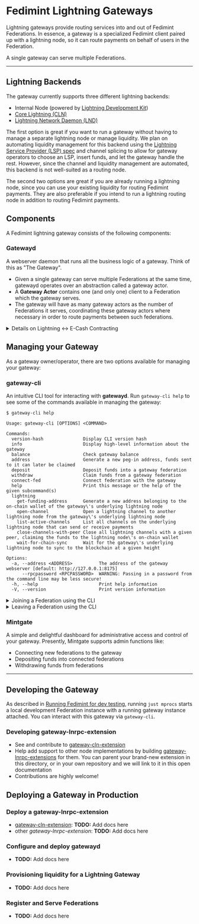 # Fedimint Lightning Gateways

Lightning gateways provide routing services into and out of Fedimint Federations. In essence, a gateway is a specialized Fedimint client paired up with a lightning node, so it can route payments on behalf of users in the Federation.

A single gateway can serve multiple Federations.

---

## Lightning Backends

The gateway currently supports three different lightning backends:

* Internal Node (powered by [Lightning Development Kit](https://github.com/lightningdevkit/ldk-node))
* [Core Lightning (CLN)](https://github.com/ElementsProject/lightning)
* [Lightning Network Daemon (LND)](https://github.com/lightningnetwork/lnd)

The first option is great if you want to run a gateway without having to manage a separate lightning node or manage liquidity. We plan on automating liquidity management for this backend using the [Lightning Service Provider (LSP) spec](https://github.com/BitcoinAndLightningLayerSpecs/lsp) and channel splicing to allow for gateway operators to choose an LSP, insert funds, and let the gateway handle the rest. However, since the channel and liquidity management are automated, this backend is not well-suited as a routing node.

The second two options are great if you are already running a lightning node, since you can use your existing liquidity for routing Fedimint payments. They are also preferable if you intend to run a lightning routing node in addition to routing Fedimint payments.

## Components

A Fedimint lightning gateway consists of the following components:

### Gatewayd

A webserver daemon that runs all the business logic of a gateway. Think of this as "The Gateway".

- Given a single gateway can serve multiple Federations at the same time, gatewayd operates over an abstraction called a gateway actor.
- A **Gateway Actor** contains one (and only one) client to a Federation which the gateway serves.
- The gateway will have as many gateway actors as the number of Federations it serves, coordinating these gateway actors where necessary in order to route payments between such federations.

<details>
  <summary>Details on Lightning <-> E-Cash Contracting</summary>
  Just like other Federation clients, the client within the gateway actor interfaces with the Federation through a well-defined **FederationAPI**

  - To receive incoming lightning payments, the client within a gateway actor calls to **FederationAPI**s to complete certain incoming contract functions
  - To make outgoing lightning payments, clients within a federation served by the gateway will use gatewayd `pay_invoice` API.

  Read more about the gateway <-> federation interactions and contracts [here](../modules/fedimint-ln-common/src/contracts/mod.rs).
</details>

## Managing your Gateway

As a gateway owner/operator, there are two options available for managing your gateway:

### gateway-cli

An intuitive CLI tool for interacting with **gatewayd**. Run `gateway-cli help` to see some of the commands available in managing the gateway:

```shell
$ gateway-cli help

Usage: gateway-cli [OPTIONS] <COMMAND>

Commands:
  version-hash               Display CLI version hash
  info                       Display high-level information about the gateway
  balance                    Check gateway balance
  address                    Generate a new peg-in address, funds sent to it can later be claimed
  deposit                    Deposit funds into a gateway federation
  withdraw                   Claim funds from a gateway federation
  connect-fed                Connect federation with the gateway
  help                       Print this message or the help of the given subcommand(s)
  lightning
    get-funding-address      Generate a new address belonging to the on-chain wallet of the gateway\'s underlying lightning node
    open-channel             Open a lightning channel to another lightning node from the gateway\'s underlying lightning node
    list-active-channels     List all channels on the underlying lightning node that can send or receive payments
    close-channels-with-peer Close all lightning channels with a given peer, claiming the funds to the lightning node\'s on-chain wallet
    wait-for-chain-sync      Wait for the gateway\'s underlying lightning node to sync to the blockchain at a given height

Options:
  -a, --address <ADDRESS>          The address of the gateway webserver [default: http://127.0.0.1:8175]
      --rpcpassword <RPCPASSWORD>  WARNING: Passing in a password from the command line may be less secure!
  -h, --help                       Print help information
  -V, --version                    Print version information
```

<details>
  <summary>Joining a Federation using the CLI</summary>
  This section outlines how to add a gateway to a federation and fund it through a peg-in.

  A peg-in sends on-chain funds to the federation in exchange for e-cash. A gateway must have a balance of e-cash in a particular federation to be able to facilitate lightning payments into that federation. This is because an inbound payment involves the gateway giving up some of its e-cash in exchange for receiving a lightning payment of the same or greater size.

  1. Connect the Gateway to a Federation
  Start by connecting your gateway to the desired federation using the following command:
  ```bash
  $ gateway-cli connect-fed <federation-invite-code>
  ```

  2. Requesting a Federation Peg-In Address
  Once the gateway is successfully integrated into the federation, you can request a new address to deposit coins into the federation in exchange for e-cash for the federation:
  ```bash
  $ gateway-cli address --federation-id <federation-id>
  "bc1asd..."
  ```
  **Note:** You can obtain the `<federation-id>` by calling `gateway-cli info` after joining the federation.

  3. Send Coins to the Gateway
  After obtaining the deposit address, you can send coins to this address. Below is an example using `lncli` to send 50,000 satoshis (sats), but you can use any compatible method:
  ```bash
  $ lncli sendcoins <gateway-btc-address> 50000 --min_confs 0 --sat_per_vbyte <sats-per-vbyte>
  { "txid": "1a6..." }
  ```
  **Note:** Replace `<gateway-btc-address>` with the bitcoin address you generated previously for the gateway. Additionally, ensure you check the current transaction fees in the mempool to determine an appropriate value for `<sats-per-vbyte>` to ensure timely confirmation of your transaction.

  4. Confirm the Transaction
  To ensure the security of the transaction, verify that it has received at least `finality_delay + 1` confirmations from the Bitcoin network. The `finality_delay` parameter is defined in the federation's configuration settings.

  Once the transaction has achieved the required number of confirmations, the funds will be available in the gateway.
  ```bash
  $ gateway-cli info
  {
    "version_hash": "...",
    "federations": [
      {
        "federation_id": "...",
        "balance_msat": 50000000,
        "config": {
          ...
        }
      }
    ]
  }
  ```
  This process ensures that your gateway is properly funded and ready to participate in the federation's activities.
</details>

<details>
  <summary>Leaving a Federation using the CLI</summary>
  This section provides a detailed guide on how to withdraw (or peg-out) the gateway's funds within a federation and subsequently remove the gateway from that federation.

  1. Obtain a Withdrawal Address
  First, generate a new address to which the funds will be withdrawn. Below is an example using `lncli` to create a new address:
  ```bash
  $ lncli newaddress p2tr
  { "address": "bc1xas..." }
  ```

  2. Withdraw Funds
  To initiate the withdrawal of funds to a specified address, use the following command:
  ```bash
  $ gateway-cli withdraw --federation-id <federation-id> --amount 50000 --address bc1xas...
  ```
  **Note:** The amount is specified in satoshis (sats).

  After executing the command, wait for the transaction to be fully processed and confirmed on the network. This ensures that the funds are securely transferred to the designated address.

  3. Removing the Gateway from the Federation
  Once the funds have been successfully withdrawn, you can proceed to remove the gateway from the federation. Execute the following command to tell the gateway to leave the federation:
  ```bash
  $ gateway-cli leave-fed --federation-id <federation-id>
  ```
  This process ensures that the gateway is cleanly removed from the federation after the funds have been securely withdrawn.
</details>

### Mintgate

A simple and delightful dashboard for administrative access and control of your gateway. Presently, Mintgate supports admin functions like:

- Connecting new federations to the gateway
- Depositing funds into connected federations
- Withdrawing funds from federations

---

## Developing the Gateway

As described in [Running Fedimint for dev testing](./tutorial.md#using-the-gateway), running `just mprocs` starts a local development Federation instance with a running gateway instance attached. You can interact with this gateway via `gateway-cli`.

### Developing gateway-lnrpc-extension

- See and contribute to [gateway-cln-extension](../gateway/ln-gateway/src/bin/cln_extension.rs)
- Help add support to other node implementations by building [gateway-lnrpc-extensions](#gateway-lnrpc-extension) for them. You can parent your brand-new extension in this directory, or in your own repository and we will link to it in this open documentation
- Contributions are highly welcome!

## Deploying a Gateway in Production

### Deploy a gateway-lnrpc-extension

- [gateway-cln-extension](../gateway/ln-gateway/src/bin/cln_extension.rs): **TODO:** Add docs here
- other _gateway-lnrpc-extension_: **TODO:** Add docs here

### Configure and deploy gatewayd

- **TODO:** Add docs here

### Provisioning liquidity for a Lightning Gateway

- **TODO:** Add docs here

### Register and Serve Federations

- **TODO:** Add docs here
